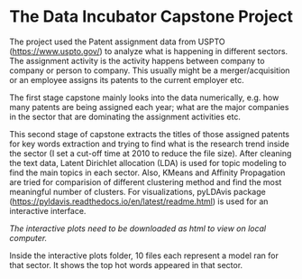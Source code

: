 # The Data Incubator Capstone Project

The project used the Patent assignment data from USPTO (https://www.uspto.gov/) to analyze what is happening in different sectors. The assignment activity is the activity happens between company to company or person to company. This usually might be a merger/acquisition or an employee assigns its patents to the current employer etc. 

The first stage capstone mainly looks into the data numerically, e.g. how many patents are being assigned each year; what are the major companies in the sector that are dominating the assignment activities etc.

This second stage of capstone extracts the titles of those assigned patents for key words extraction and trying to find what is the research trend inside the sector (I set a cut-off time at 2010 to reduce the file size). After cleaning the text data, Latent Dirichlet allocation (LDA) is used for topic modeling to find the main topics in each sector. Also, KMeans and Affinity Propagation are tried for comparision of different clustering method and find the most meaningful number of clusters. For visualizations, pyLDAvis package (https://pyldavis.readthedocs.io/en/latest/readme.html) is used for an interactive interface.

*The interactive plots need to be downloaded as html to view on local computer.*

Inside the interactive plots folder, 10 files each represent a model ran for that sector. It shows the top hot words appeared in that sector.
